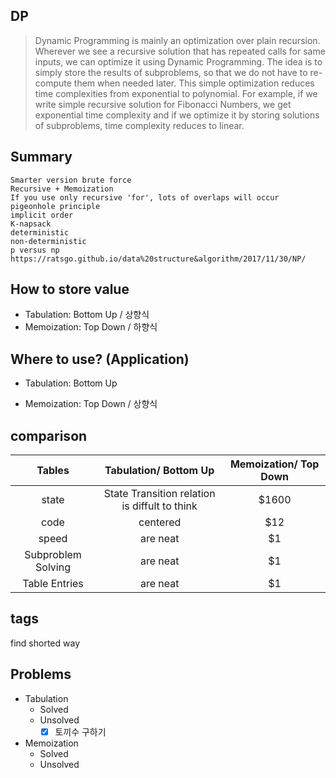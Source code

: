 ## DP
> Dynamic Programming is mainly an optimization over plain recursion. Wherever we see a recursive solution that has repeated calls for same inputs, we can optimize it using Dynamic Programming. The idea is to simply store the results of subproblems, so that we do not have to re-compute them when needed later. This simple optimization reduces time complexities from exponential to polynomial. For example, if we write simple recursive solution for Fibonacci Numbers, we get exponential time complexity and if we optimize it by storing solutions of subproblems, time complexity reduces to linear.
## Summary
```
Smarter version brute force
Recursive + Memoization
If you use only recursive 'for', lots of overlaps will occur
pigeonhole principle
implicit order
K-napsack
deterministic
non-deterministic
p versus np https://ratsgo.github.io/data%20structure&algorithm/2017/11/30/NP/
```
## How to store value
 - Tabulation: Bottom Up / 상향식 
 - Memoization: Top Down / 하향식
## Where to use? (Application)
 - Tabulation: Bottom Up 
  
 - Memoization: Top Down / 상향식
## comparison
| Tables        | Tabulation/ Bottom Up    | Memoization/ Top Down |
|:-------------:|:-------------:|:-----------:|
| state      | State Transition relation is diffult to think | $1600 |
| code      | centered      |   $12 |
| speed | are neat      |    $1 |
| Subproblem Solving | are neat      |    $1 |
| Table Entries | are neat      |    $1 |


## tags
find shorted way

## Problems
- Tabulation
  - Solved
  - Unsolved
    - [x] 토끼수 구하기 
- Memoization
  - Solved
  - Unsolved
